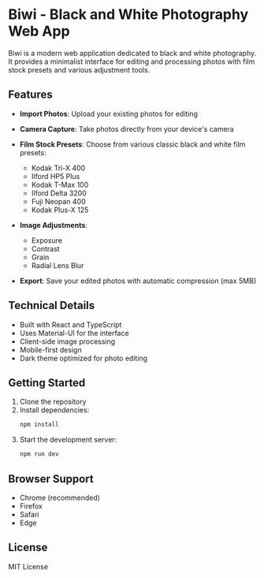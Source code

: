 # Biwi - Black and White Photography Web App

Biwi is a modern web application dedicated to black and white photography. It provides a minimalist interface for editing and processing photos with film stock presets and various adjustment tools.

## Features

- **Import Photos**: Upload your existing photos for editing
- **Camera Capture**: Take photos directly from your device's camera
- **Film Stock Presets**: Choose from various classic black and white film presets:
  - Kodak Tri-X 400
  - Ilford HP5 Plus
  - Kodak T-Max 100
  - Ilford Delta 3200
  - Fuji Neopan 400
  - Kodak Plus-X 125

- **Image Adjustments**:
  - Exposure
  - Contrast
  - Grain
  - Radial Lens Blur

- **Export**: Save your edited photos with automatic compression (max 5MB)

## Technical Details

- Built with React and TypeScript
- Uses Material-UI for the interface
- Client-side image processing
- Mobile-first design
- Dark theme optimized for photo editing

## Getting Started

1. Clone the repository
2. Install dependencies:
   ```bash
   npm install
   ```
3. Start the development server:
   ```bash
   npm run dev
   ```

## Browser Support

- Chrome (recommended)
- Firefox
- Safari
- Edge

## License

MIT License 